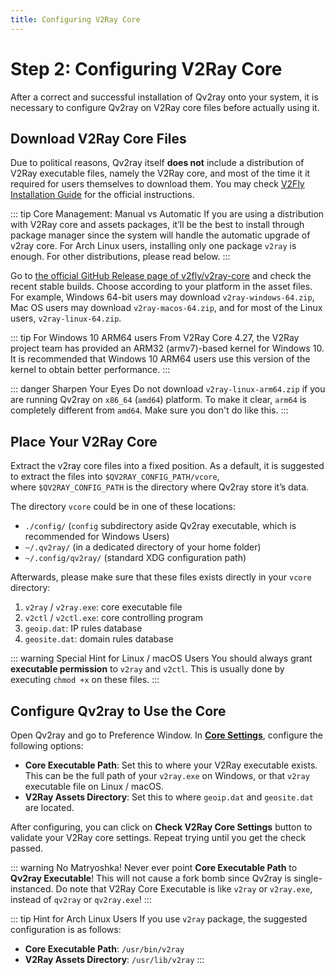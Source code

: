 ```yaml
---
title: Configuring V2Ray Core
---
```


# Step 2: Configuring V2Ray Core

After a correct and successful installation of Qv2ray onto your system, it is necessary to configure Qv2ray on V2Ray core files before actually using it.

## Download V2Ray Core Files

Due to political reasons, Qv2ray itself **does not** include a distribution of V2Ray executable files, namely the V2Ray core, and most of the time it it required for users themselves to download them.
You may check [V2Fly Installation Guide](https://www.v2fly.org/guide/install.html) for the official instructions.

::: tip Core Management: Manual vs Automatic
If you are using a distribution with V2Ray core and assets packages, it’ll be the best to install through package manager since the system will handle the automatic upgrade of v2ray core. For Arch Linux users, installing only one package `v2ray` is enough. For other distributions, please read below.
:::

Go to [the official GitHub Release page of v2fly/v2ray-core](https://github.com/v2fly/v2ray-core/releases) and check the recent stable builds. Choose according to your platform in the asset files. For example, Windows 64-bit users may download `v2ray-windows-64.zip`, Mac OS users may download `v2ray-macos-64.zip`, and for most of the Linux users, `v2ray-linux-64.zip`.

::: tip For Windows 10 ARM64 users
From V2Ray Core 4.27, the V2Ray project team has provided an ARM32 (armv7)-based kernel for Windows 10. It is recommended that Windows 10 ARM64 users use this version of the kernel to obtain better performance.
:::

::: danger Sharpen Your Eyes
Do not download `v2ray-linux-arm64.zip` if you are running Qv2ray on `x86_64` (`amd64`) platform.
To make it clear, `arm64` is completely different from `amd64`. Make sure you don't do like this.
:::

## Place Your V2Ray Core
Extract the v2ray core files into a fixed position. As a default, it is suggested to extract the files into `$QV2RAY_CONFIG_PATH/vcore`, where `$QV2RAY_CONFIG_PATH` is the directory where Qv2ray store it’s data.

The directory `vcore` could be in one of these locations:
 - `./config/` (`config` subdirectory aside Qv2ray executable, which is recommended for Windows Users)
 - `~/.qv2ray/` (in a dedicated directory of your home folder)
 - `~/.config/qv2ray/` (standard XDG configuration path)

Afterwards, please make sure that these files exists directly in your `vcore` directory:
1. `v2ray` / `v2ray.exe`: core executable file
2. `v2ctl` / `v2ctl.exe`: core controlling program
3. `geoip.dat`: IP rules database
4. `geosite.dat`: domain rules database

::: warning Special Hint for Linux / macOS Users
You should always grant **executable permission** to `v2ray` and `v2ctl`.
This is usually done by executing `chmod +x` on these files.
:::

## Configure Qv2ray to Use the Core

Open Qv2ray and go to Preference Window. In **[Core Settings](qv2ray://open/preference/kernel)**, configure the following options:
 - **Core Executable Path**: Set this to where your V2Ray executable exists. This can be the full path of your `v2ray.exe` on Windows, or that `v2ray` executable file on Linux / macOS.
 - **V2Ray Assets Directory**: Set this to where `geoip.dat` and `geosite.dat` are located.

After configuring, you can click on **Check V2Ray Core Settings** button to validate your V2Ray core settings. Repeat trying until you get the check passed.

::: warning No Matryoshka!
Never ever point **Core Executable Path** to **Qv2ray Executable**!
This will not cause a fork bomb since Qv2ray is single-instanced.
Do note that V2Ray Core Executable is like `v2ray` or `v2ray.exe`, instead of `qv2ray` or `qv2ray.exe`!
:::

::: tip Hint for Arch Linux Users
If you use `v2ray` package, the suggested configuration is as follows:
* **Core Executable Path**: `/usr/bin/v2ray`
* **V2Ray Assets Directory**: `/usr/lib/v2ray`
:::
